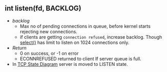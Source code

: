 ## int listen(fd, BACKLOG)
- *backlog*
  - Max no of pending connections in queue, before kernel starts rejecting new connections.
  - if clients are getting `connection refused`, increase backlog. Though [select()](..) has limit to listen on 1024 connections only.
- *Return*
  - 0 on success, or -1 on error
  - ECONNREFUSED returned to client If server queue is full.
- In [TCP State Diagram](/Networking/OSI-Layers/Layer-4/Protocols/TCP) server is moved to LISTEN state.
